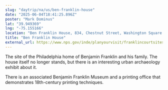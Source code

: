 ```yaml
---
slug: "daytrip/na/us/ben-franklin-house"
date: "2025-06-04T18:41:25.896Z"
poster: "Mark Dominus"
lat: "39.949369"
lng: "-75.155166"
location: "Ben Franklin House, 834, Chestnut Street, Washington Square West, Center City, Philadelphia, Philadelphia County, Pennsylvania, 19107, United States"
title: "Ben Franklin House"
external_url: https://www.nps.gov/inde/planyourvisit/franklincourtsites.htm
---
```

The site of the Philadelphia home of Benjamin Franklin and his family.  The house itself no longer stands, but there is an interesting urban archaeology exhibit about it.

There is an associated Benjamin Franklin Museum and a printing office that demonstrates 18th-century printing techniques.

